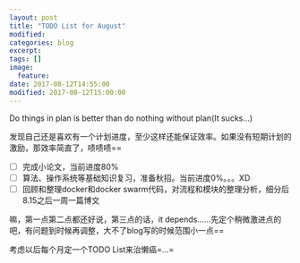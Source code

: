 ```yaml
---
layout: post
title: "TODO List for August"
modified:
categories: blog
excerpt:
tags: []
image:
  feature:
date: 2017-08-12T14:55:00
modified: 2017-08-12T15:00:00
---
```


Do things in plan is better than do nothing without plan(It sucks...)

发现自己还是喜欢有一个计划进度，至少这样还能保证效率。如果没有短期计划的激励，那效率简直了，啧啧啧==

- [ ] 完成小论文，当前进度80%
- [ ] 算法、操作系统等基础知识复习，准备秋招。当前进度0%。。。XD
- [ ] 回顾和整理docker和docker swarm代码，对流程和模块的整理分析，细分后8.15之后一周一篇博文

嘛，第一点第二点都还好说，第三点的话，it depends……先定个稍微激进点的吧，有问题到时候再调整，大不了blog写的时候范围小一点==

考虑以后每个月定一个TODO List来治懒癌=…=